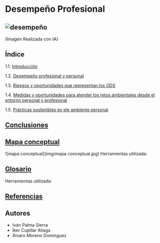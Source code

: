 # Desempeño Profesional
![desempeño](img/desempeño_profesional.jpg)
--- 
(Imagen Realizada con IA)
## Índice
1.1. [Introducción](introduccion.md)

1.2. [Desempeño profesional y personal](desempeño.md)

1.3. [Riesgos y oportunidades que representan los ODS](riesgos.md)

1.4. [Medidas y oportunidades para atender los retos ambientales desde el entorno personal y profesional](medidas.md)

1.5. [Prácticas sostenibles en ele ambiente personal](practicas.md)

## [Conclusiones]()
## [Mapa conceptual]()
![mapa conceptual](img/mapa conceptual.jpg)
Herramientas utilizada: 
## [Glosario]()
Herramientas utilizada:
## [Referencias]()
## Autores
- Iván Palma Sierra
- Iker Cupillar Aliaga
- Álvaro Moreno Dominguez
